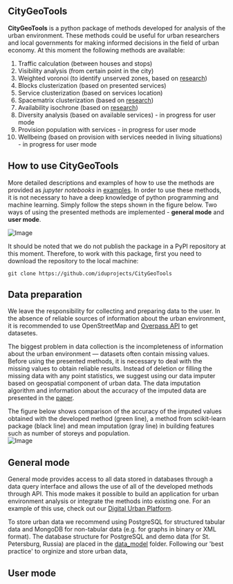 ## CityGeoTools
**CityGeoTools** is a python package of methods developed for analysis of the urban environment. These  methods could be useful for urban researchers and local governments for making informed decisions in the field of urban economy. At this moment the following methods are available: 
   
1.   Traffic calculation (between houses and stops)
2.   Visibility analysis (from certain point in the city)
3.   Weighted voronoi (to identify unserved zones, based on [research](https://www.sciencedirect.com/science/article/pii/S187705092032384X))
3.   Blocks clusterization (based on presented services)
4.   Service clusterization (based on services location)
5.   Spacematrix clusterization (based on [research](https://elibrary.ru/item.asp?id=45845752))
6. Availability isochrone (based on [research]())
7.  Diversity analysis (based on available services) - in progress for user mode
8.  Provision population with services - in progress for user mode
9.  Wellbeing (based on provision with services needed in living situations) - in progress for user mode

## How to use CityGeoTools
More detailed descriptions and examples of how to use the methods are provided as *jupyter notebooks* in [examples](). In order to use these methods, it is not necessary to have a deep knowledge of python programming and machine learning. Simply follow the steps shown in the figure below. Two ways of using the presented methods are implemented - **general mode** and **user mode**.
  
![Image](https://github.com/iduprojects/CityGeoTools/blob/metrics-refactor/img/plot.png?raw=true)

It should be noted that we do not publish the package in a PyPI repository at this moment. Therefore, to work with this package, first you need to download the repository to the local machine:
```shell
git clone https://github.com/iduprojects/CityGeoTools
```

## Data preparation
We leave the responsibility for collecting and preparing data to the user. In the absence of reliable sources of information about the urban environment, it is recommended to use OpenStreetMap and [Overpass API](https://wiki.openstreetmap.org/wiki/Overpass_API) to get datasetes.   
  
The biggest problem in data collection is the incompleteness of information about the urban environment  — datasets often contain missing values. Before using the presented methods, it is necessary to deal with the missing values to obtain reliable results. Instead of deletion or filling the missing data with any point statistics, we suggest using our data imputer based on geospatial component of urban data. The data imputation algorithm and information about the accuracy of the imputed data are presented in the [paper](https://link.springer.com/chapter/10.1007/978-3-031-08757-8_21).
  
The figure below shows comparison of the accuracy of the imputed values obtained with the developed method (green line), a method from scikit-learn package (black line) and mean imputation (gray line) in building features such as number of storeys and population.  
![Image](https://github.com/iduprojects/CityGeoTools/blob/metrics-refactor/img/imputer.jpg?raw=true)
## General mode
General mode provides access to all data stored in databases through a data query interface and allows the use of all of the developed methods through API. This mode makes it possible to build an application for urban environment analysis or integrate the methods into existing one. For an example of this use, check out our [Digital Urban Platform]().

To store urban data we recommend using PostgreSQL for structured tabular data and MongoDB for non-tabular data (e.g. for graphs in binary or XML format). The database structure for PostgreSQL and demo data (for St. Petersburg, Russia) are placed in the [data_model]() folder. Following our 'best practice' to orginize and store urban data, 
  
## User mode  
  
